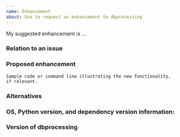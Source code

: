```yaml
---
name: Enhancement
about: Use to request an enhancement to dbprocessing
---
```


<!-- 
Thank you for contributing to the SpacePy community by
taking the time to suggest an enhancement. Please describe
your desired enhancement in detail, including at least
one possible use case.

You can use the sections below if they're helpful in
describing the enhancement, or delete any that aren't.

You can view the final output by clicking the preview
button above.
-->

My suggested enhancement is ...

### Relation to an issue
<!-- 
Is this enhancement related to an existing dbprocessing issue? You can
link it by using "#" and the issue number, e.g. #1 to link to issue 1.

If not, is it related to some other problem or bug?
-->

### Proposed enhancement
<!--
A description of what you'd like dbprocessing to do. Examples are very
helpful.

If you place your code between the triple backticks below, 
it will be marked as a code block automatically.
If possible, please provide a minimal example that succinctly
illustrate the enhancement
-->


```
Sample code or command line illustrating the new functionality,
if relevant.
```

### Alternatives
<!--
Describe any other solutions you've considered or tried, and what
was effective or ineffective about them.
-->

### OS, Python version, and dependency version information:
<!--
This provides context for a possible enhancement.
You can run the following and paste the result in a code 
block.
```
import platform
import sys
import sqlalchemy

print(platform.platform())
print(sys.version_info)
print('sqlalchemy={0}'.format(sqlalchemy.__version__))
```
-->

### Version of dbprocessing
<!-- What version of dbprocessing are you using and where did you
download it from?
-->
